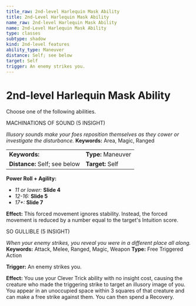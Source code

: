 ```yaml
---
title_raw: 2nd-level Harlequin Mask Ability
title: 2nd-Level Harlequin Mask Ability
name_raw: 2nd-level Harlequin Mask Ability
name: 2nd-Level Harlequin Mask Ability
type: classes
subtype: shadow
kind: 2nd-level features
ability_type: Maneuver
distance: Self; see below
target: Self
trigger: An enemy strikes you.
---
```


# 2nd-level Harlequin Mask Ability

Choose one of the following abilities.

MACHINATIONS OF SOUND (5 INSIGHT)

*Illusory sounds make your foes reposition themselves as they cower or investigate the disturbance.* **Keywords:** Area, Magic, Ranged

|                               |                    |
| :---------------------------- | :----------------- |
| **Keywords:**                 | **Type:** Maneuver |
| **Distance:** Self; see below | **Target:** Self   |

**Power Roll + Agility:**

- *11 or lower:* **Slide 4**
- *12-16:* **Slide 5**
- *17+:* **Slide 7**

**Effect:** This forced movement ignores stability. Instead, the forced movement is reduced by a number equal to the target's Intuition score.

SO GULLIBLE (5 INSIGHT)

*When your enemy strikes, you reveal you were in a different place all along.* **Keywords:** Attack, Melee, Ranged, Magic, Weapon **Type:** Free Triggered Action

**Trigger:** An enemy strikes you.

**Effect:** You use your Clever Trick ability with no insight cost, causing the creature who made the triggering strike to target an illusory image of you. You appear in an unoccupied space within 3 squares of that creature and can make a free strike against them. You can then spend a Recovery.
